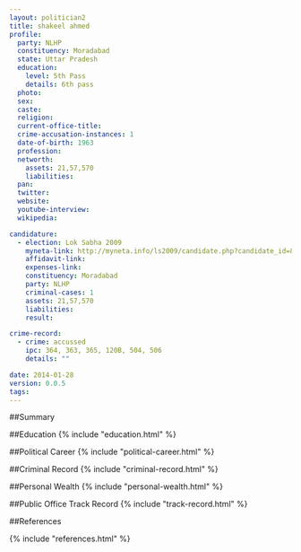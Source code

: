```yaml
---
layout: politician2
title: shakeel ahmed
profile: 
  party: NLHP
  constituency: Moradabad
  state: Uttar Pradesh
  education: 
    level: 5th Pass
    details: 6th pass
  photo: 
  sex: 
  caste: 
  religion: 
  current-office-title: 
  crime-accusation-instances: 1
  date-of-birth: 1963
  profession: 
  networth: 
    assets: 21,57,570
    liabilities: 
  pan: 
  twitter: 
  website: 
  youtube-interview: 
  wikipedia: 

candidature: 
  - election: Lok Sabha 2009
    myneta-link: http://myneta.info/ls2009/candidate.php?candidate_id=8057
    affidavit-link: 
    expenses-link: 
    constituency: Moradabad 
    party: NLHP
    criminal-cases: 1
    assets: 21,57,570
    liabilities: 
    result:  

crime-record: 
  - crime: accussed
    ipc: 364, 363, 365, 120B, 504, 506
    details: "" 

date: 2014-01-28
version: 0.0.5
tags: 
---
```

##Summary


##Education
{% include "education.html" %}


##Political Career
{% include "political-career.html" %}


##Criminal Record
{% include "criminal-record.html" %}


##Personal Wealth
{% include "personal-wealth.html" %}


##Public Office Track Record
{% include "track-record.html" %}


##References


{% include "references.html" %}